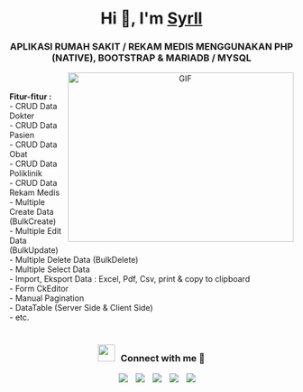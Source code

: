 <h1 align="center">Hi 👋, I'm <a href="https://github.com/iamsyrll" target="blank">Syrll</a></h1>
<h3 align="center">APLIKASI RUMAH SAKIT / REKAM MEDIS MENGGUNAKAN PHP (NATIVE), BOOTSTRAP & MARIADB / MYSQL</h3>


<a target="_blank" align="center">
  <img align="right" top="500" height="300" width="400" alt="GIF" src="https://media.giphy.com/media/SWoSkN6DxTszqIKEqv/giphy.gif">
</a>
<br>
<br>
<b>Fitur-fitur :</b> <br>
  - CRUD Data Dokter <br>
  - CRUD Data Pasien <br>
  - CRUD Data Obat <br>
  - CRUD Data Poliklinik <br>
  - CRUD Data Rekam Medis <br>
  - Multiple Create Data (BulkCreate) <br>
  - Multiple Edit Data (BulkUpdate) <br>
  - Multiple Delete Data (BulkDelete) <br>
  - Multiple Select Data <br>
  - Import, Eksport Data : Excel, Pdf, Csv, print & copy to clipboard <br>
  - Form CkEditor <br>
  - Manual Pagination <br>
  - DataTable (Server Side & Client Side) <br/>
  - etc.
  
<br/>
<br/>
<h3 align="center" > <img src="https://media.giphy.com/media/iY8CRBdQXODJSCERIr/giphy.gif" width="30" height="30" style="margin-right: 10px;">Connect with me 🤝 </h3>

<p align="center">

 <div align="center"  class="icons-social" style="margin-left: 10px;">
        <a style="margin-left: 10px;"  target="_blank" href="https://www.linkedin.com/in/syahrullah/">
			<img src="https://img.icons8.com/doodle/40/000000/linkedin--v2.png"></a>
        <a style="margin-left: 10px;" target="_blank" href="https://github.com/iamsyrll">
		<img src="https://img.icons8.com/doodle/40/000000/github--v1.png"></a>
        <a style="margin-left: 10px;" target="_blank" href="https://instagram.com/iamsyrll">
			<img src="https://img.icons8.com/doodle/40/000000/instagram-new--v2.png"></a>
		<a style="margin-left: 10px;" target="_blank" href="https://twitter.com/iamsyrll">
			<img src="https://img.icons8.com/doodle/1x/twitter-squared--v2.png" ></a>
		<a style="margin-left: 10px;" target="_blank" href="https://www.youtube.com/channel/UCzmkL0aGpLO6h6XvE-cRJCw">
				<img src="https://img.icons8.com/doodle/1x/youtube--v2.png" ></a>
      </div>
</p>
